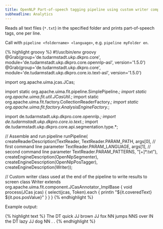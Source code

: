 ```yaml
---
title: OpenNLP Part-of-speech tagging pipeline using custom writer component
subheadline: Analytics
---
```


Reads all text files (`*.txt`) in the specified folder and prints part-of-speech tags, one per line.

Call with `pipeline <foldername> <language>`, e.g. `pipeline myFolder en`.

{% highlight groovy %}
#!/usr/bin/env groovy
@Grab(group='de.tudarmstadt.ukp.dkpro.core', 
      module='de.tudarmstadt.ukp.dkpro.core.opennlp-asl', 
      version='1.5.0')
@Grab(group='de.tudarmstadt.ukp.dkpro.core', 
      module='de.tudarmstadt.ukp.dkpro.core.io.text-asl', 
      version='1.5.0')

import org.apache.uima.jcas.JCas;

import static org.apache.uima.fit.pipeline.SimplePipeline.*;
import static org.apache.uima.fit.util.JCasUtil.*;
import static org.apache.uima.fit.factory.CollectionReaderFactory.*;
import static org.apache.uima.fit.factory.AnalysisEngineFactory.*;

import de.tudarmstadt.ukp.dkpro.core.opennlp.*;
import de.tudarmstadt.ukp.dkpro.core.io.text.*;
import de.tudarmstadt.ukp.dkpro.core.api.segmentation.type.*;

// Assemble and run pipeline
runPipeline(  
  createReaderDescription(TextReader,
    TextReader.PARAM_PATH, args[0], // first command line parameter
    TextReader.PARAM_LANGUAGE, args[1], // second command line parameter
    TextReader.PARAM_PATTERNS, "[+]*.txt"),
  createEngineDescription(OpenNlpSegmenter),
  createEngineDescription(OpenNlpPosTagger),
  createEngineDescription(Writer));

// Custom writer class used at the end of the pipeline to write results to screen
class Writer extends org.apache.uima.fit.component.JCasAnnotator_ImplBase {
  void process(JCas jcas) {
    select(jcas, Token).each { println "${it.coveredText} ${it.pos.posValue}" }
  }
}
{% endhighlight %}

Example output:

{% highlight text %}
The DT
quick JJ
brown JJ
fox NN
jumps NNS
over IN
the DT
lazy JJ
dog NN
. .
{% endhighlight %}
